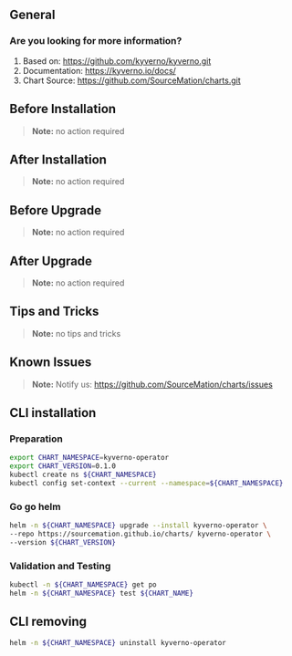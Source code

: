 ## General

### Are you looking for more information?

1. Based on: https://github.com/kyverno/kyverno.git
2. Documentation: https://kyverno.io/docs/
3. Chart Source: https://github.com/SourceMation/charts.git

## Before Installation

> **Note:**
> no action required

## After Installation

> **Note:**
> no action required

## Before Upgrade

> **Note:**
> no action required

## After Upgrade

> **Note:**
> no action required


## Tips and Tricks

> **Note:**
> no tips and tricks


## Known Issues

> **Note:**
> Notify us: https://github.com/SourceMation/charts/issues


## CLI installation

### Preparation

```bash
export CHART_NAMESPACE=kyverno-operator
export CHART_VERSION=0.1.0
kubectl create ns ${CHART_NAMESPACE}
kubectl config set-context --current --namespace=${CHART_NAMESPACE}
```

### Go go helm

``` bash
helm -n ${CHART_NAMESPACE} upgrade --install kyverno-operator \
--repo https://sourcemation.github.io/charts/ kyverno-operator \
--version ${CHART_VERSION}
```

### Validation and Testing

```bash
kubectl -n ${CHART_NAMESPACE} get po
helm -n ${CHART_NAMESPACE} test ${CHART_NAME}
```

## CLI removing

```bash
helm -n ${CHART_NAMESPACE} uninstall kyverno-operator
```

